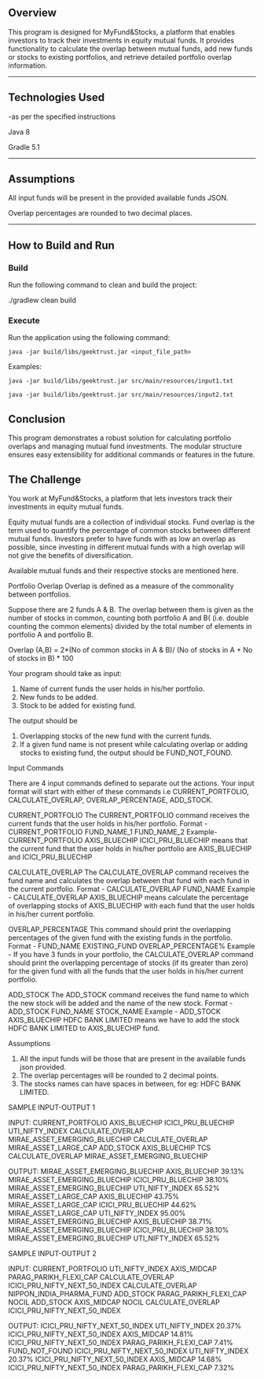 ## Overview
This program is designed for MyFund&Stocks, a platform that enables investors to track their investments in equity mutual funds. It provides functionality to calculate the overlap between mutual funds, add new funds or stocks to existing portfolios, and retrieve detailed portfolio overlap information.

-----------------------------------------------------
## Technologies Used 
-as per the specified instructions

Java 8

Gradle 5.1

-----------------------------------------------------

## Assumptions

All input funds will be present in the provided available funds JSON.

Overlap percentages are rounded to two decimal places.

-----------------------------------------------------
## How to Build and Run

### Build

Run the following command to clean and build the project:

./gradlew clean build

### Execute

Run the application using the following command:

`java -jar build/libs/geektrust.jar <input_file_path>`

Examples:

`java -jar build/libs/geektrust.jar src/main/resources/input1.txt`

`java -jar build/libs/geektrust.jar src/main/resources/input2.txt`

## Conclusion

This program demonstrates a robust solution for calculating portfolio overlaps and managing mutual fund investments. The modular structure ensures easy extensibility for additional commands or features in the future.

## The Challenge

You work at MyFund&Stocks, a platform that lets investors track their investments in equity mutual funds.

Equity mutual funds are a collection of individual stocks. Fund overlap is the term used to quantify the percentage of common stocks between different mutual funds. Investors prefer to have funds with as low an overlap as possible, since investing in different mutual funds with a high overlap will not give the benefits of diversification.

Available mutual funds and their respective stocks are mentioned here.

Portfolio Overlap
Overlap is defined as a measure of the commonality between portfolios.

Suppose there are 2 funds A & B. The overlap between them is given as the number of stocks in common, counting both portfolio A and B( (i.e. double counting the common elements) divided by the total number of elements in portfolio A and portfolio B.

Overlap (A,B) =
2*(No of common stocks in A & B)/ (No of stocks in A + No of stocks in B) * 100

Your program should take as input:
1. Name of current funds the user holds in his/her portfolio.
2. New funds to be added.
3. Stock to be added for existing fund.

The output should be
1. Overlapping stocks of the new fund with the current funds.
2. If a given fund name is not present while calculating overlap or adding stocks to existing fund, the output should be FUND_NOT_FOUND.


Input Commands

There are 4 input commands defined to separate out the actions. Your input format will start with either of these commands i.e CURRENT_PORTFOLIO, CALCULATE_OVERLAP, OVERLAP_PERCENTAGE, ADD_STOCK.

CURRENT_PORTFOLIO
The CURRENT_PORTFOLIO command receives the current funds that the user holds in his/her portfolio.
Format - CURRENT_PORTFOLIO FUND_NAME_1 FUND_NAME_2
Example- CURRENT_PORTFOLIO AXIS_BLUECHIP ICICI_PRU_BLUECHIP means that the current fund that the user holds in his/her portfolio are AXIS_BLUECHIP and ICICI_PRU_BLUECHIP

CALCULATE_OVERLAP
The CALCULATE_OVERLAP command receives the fund name and calculates the overlap between that fund with each fund in the current portfolio.
Format - CALCULATE_OVERLAP FUND_NAME
Example - CALCULATE_OVERLAP AXIS_BLUECHIP means calculate the percentage of overlapping stocks of AXIS_BLUECHIP with each fund that the user holds in his/her current portfolio.

OVERLAP_PERCENTAGE
This command should print the overlapping percentages of the given fund with the existing funds in the portfolio.
Format - FUND_NAME EXISTING_FUND OVERLAP_PERCENTAGE%
Example - If you have 3 funds in your portfolio, the CALCULATE_OVERLAP command should print the overlapping percentage of stocks (if its greater than zero) for the given fund with all the funds that the user holds in his/her current portfolio.

ADD_STOCK
The ADD_STOCK command receives the fund name to which the new stock will be added and the name of the new stock.
Format - ADD_STOCK FUND_NAME STOCK_NAME
Example - ADD_STOCK AXIS_BLUECHIP HDFC BANK LIMITED means we have to add the stock HDFC BANK LIMITED to AXIS_BLUECHIP fund.


Assumptions
1. All the input funds will be those that are present in the available funds json provided.
2. The overlap percentages will be rounded to 2 decimal points.
3. The stocks names can have spaces in between, for eg: HDFC BANK LIMITED.

SAMPLE INPUT-OUTPUT 1

INPUT:
CURRENT_PORTFOLIO AXIS_BLUECHIP ICICI_PRU_BLUECHIP UTI_NIFTY_INDEX
CALCULATE_OVERLAP MIRAE_ASSET_EMERGING_BLUECHIP
CALCULATE_OVERLAP MIRAE_ASSET_LARGE_CAP
ADD_STOCK AXIS_BLUECHIP TCS
CALCULATE_OVERLAP MIRAE_ASSET_EMERGING_BLUECHIP

OUTPUT:
MIRAE_ASSET_EMERGING_BLUECHIP AXIS_BLUECHIP 39.13%
MIRAE_ASSET_EMERGING_BLUECHIP ICICI_PRU_BLUECHIP 38.10%
MIRAE_ASSET_EMERGING_BLUECHIP UTI_NIFTY_INDEX 65.52%
MIRAE_ASSET_LARGE_CAP AXIS_BLUECHIP 43.75%
MIRAE_ASSET_LARGE_CAP ICICI_PRU_BLUECHIP 44.62%
MIRAE_ASSET_LARGE_CAP UTI_NIFTY_INDEX 95.00%
MIRAE_ASSET_EMERGING_BLUECHIP AXIS_BLUECHIP 38.71%
MIRAE_ASSET_EMERGING_BLUECHIP ICICI_PRU_BLUECHIP 38.10%
MIRAE_ASSET_EMERGING_BLUECHIP UTI_NIFTY_INDEX 65.52%

SAMPLE INPUT-OUTPUT 2

INPUT:
CURRENT_PORTFOLIO UTI_NIFTY_INDEX AXIS_MIDCAP PARAG_PARIKH_FLEXI_CAP
CALCULATE_OVERLAP ICICI_PRU_NIFTY_NEXT_50_INDEX
CALCULATE_OVERLAP NIPPON_INDIA_PHARMA_FUND
ADD_STOCK PARAG_PARIKH_FLEXI_CAP NOCIL
ADD_STOCK AXIS_MIDCAP NOCIL
CALCULATE_OVERLAP ICICI_PRU_NIFTY_NEXT_50_INDEX

OUTPUT:
ICICI_PRU_NIFTY_NEXT_50_INDEX UTI_NIFTY_INDEX 20.37%
ICICI_PRU_NIFTY_NEXT_50_INDEX AXIS_MIDCAP 14.81%
ICICI_PRU_NIFTY_NEXT_50_INDEX PARAG_PARIKH_FLEXI_CAP 7.41%
FUND_NOT_FOUND
ICICI_PRU_NIFTY_NEXT_50_INDEX UTI_NIFTY_INDEX 20.37%
ICICI_PRU_NIFTY_NEXT_50_INDEX AXIS_MIDCAP 14.68%
ICICI_PRU_NIFTY_NEXT_50_INDEX PARAG_PARIKH_FLEXI_CAP 7.32%


